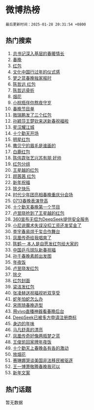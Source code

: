 # 微博热榜

`最后更新时间：2025-01-28 20:31:54 +0800`

## 热门搜索

1. [总书记深入基层的春暖情长](https://m.weibo.cn/search?containerid=100103type%3D1%26t%3D10%26q%3D%23%E6%80%BB%E4%B9%A6%E8%AE%B0%E6%B7%B1%E5%85%A5%E5%9F%BA%E5%B1%82%E7%9A%84%E6%98%A5%E6%9A%96%E6%83%85%E9%95%BF%23&stream_entry_id=51&isnewpage=1&extparam=seat%3D1%26q%3D%2523%25E6%2580%25BB%25E4%25B9%25A6%25E8%25AE%25B0%25E6%25B7%25B1%25E5%2585%25A5%25E5%259F%25BA%25E5%25B1%2582%25E7%259A%2584%25E6%2598%25A5%25E6%259A%2596%25E6%2583%2585%25E9%2595%25BF%2523%26filter_type%3Drealtimehot%26stream_entry_id%3D51%26pos%3D0%26dgr%3D2%26c_type%3D51%26cate%3D10103%26display_time%3D1738067512%26pre_seqid%3D173806751250901092018108)
1. [春晚](https://m.weibo.cn/search?containerid=100103type%3D1%26t%3D10%26q%3D%23%E6%98%A5%E6%99%9A%23&stream_entry_id=31&isnewpage=1&extparam=seat%3D1%26band_rank%3D1%26dgr%3D2%26stream_entry_id%3D31%26flag%3D4%26realpos%3D1%26filter_type%3Drealtimehot%26q%3D%2523%25E6%2598%25A5%25E6%2599%259A%2523%26lcate%3D5001%26c_type%3D31%26pos%3D0%26cate%3D5001%26display_time%3D1738067512%26pre_seqid%3D173806751250901092018108)
1. [红包](https://m.weibo.cn/search?containerid=100103type%3D1%26t%3D10%26q%3D%E7%BA%A2%E5%8C%85&stream_entry_id=31&isnewpage=1&extparam=seat%3D1%26band_rank%3D2%26dgr%3D2%26stream_entry_id%3D31%26flag%3D4%26realpos%3D2%26filter_type%3Drealtimehot%26q%3D%25E7%25BA%25A2%25E5%258C%2585%26lcate%3D5001%26c_type%3D31%26pos%3D1%26cate%3D5001%26display_time%3D1738067512%26pre_seqid%3D173806751250901092018108)
1. [文化中国行过年的仪式感](https://m.weibo.cn/search?containerid=100103type%3D1%26t%3D10%26q%3D%23%E6%96%87%E5%8C%96%E4%B8%AD%E5%9B%BD%E8%A1%8C%E8%BF%87%E5%B9%B4%E7%9A%84%E4%BB%AA%E5%BC%8F%E6%84%9F%23&stream_entry_id=31&isnewpage=1&extparam=seat%3D1%26band_rank%3D3%26dgr%3D2%26stream_entry_id%3D31%26flag%3D0%26realpos%3D3%26filter_type%3Drealtimehot%26q%3D%2523%25E6%2596%2587%25E5%258C%2596%25E4%25B8%25AD%25E5%259B%25BD%25E8%25A1%258C%25E8%25BF%2587%25E5%25B9%25B4%25E7%259A%2584%25E4%25BB%25AA%25E5%25BC%258F%25E6%2584%259F%2523%26lcate%3D5001%26c_type%3D31%26pos%3D2%26cate%3D5001%26display_time%3D1738067512%26pre_seqid%3D173806751250901092018108)
1. [梦之蓝春晚独家报时](https://m.weibo.cn/search?containerid=100103type%3D1%26t%3D10%26q%3D%23%E6%A2%A6%E4%B9%8B%E8%93%9D%E6%98%A5%E6%99%9A%E7%8B%AC%E5%AE%B6%E6%8A%A5%E6%97%B6%23&stream_entry_id=31&isnewpage=1&extparam=seat%3D1%26band_rank%3D4%26dgr%3D2%26stream_entry_id%3D31%26is_ad_pos%3D1%26topic_ad%3D1%26adid%3D274381%26filter_type%3Drealtimehot%26q%3D%2523%25E6%25A2%25A6%25E4%25B9%258B%25E8%2593%259D%25E6%2598%25A5%25E6%2599%259A%25E7%258B%25AC%25E5%25AE%25B6%25E6%258A%25A5%25E6%2597%25B6%2523%26pos%3D3%26lcate%3D5001%26c_type%3D31%26cate%3D5001%26display_time%3D1738067512%26pre_seqid%3D173806751250901092018108)
1. [陈哲远 红包](https://m.weibo.cn/search?containerid=100103type%3D1%26t%3D10%26q%3D%E9%99%88%E5%93%B2%E8%BF%9C+%E7%BA%A2%E5%8C%85&stream_entry_id=31&isnewpage=1&extparam=seat%3D1%26band_rank%3D4%26dgr%3D2%26stream_entry_id%3D31%26flag%3D4%26realpos%3D4%26filter_type%3Drealtimehot%26q%3D%25E9%2599%2588%25E5%2593%25B2%25E8%25BF%259C%2520%25E7%25BA%25A2%25E5%258C%2585%26lcate%3D5001%26c_type%3D31%26pos%3D4%26cate%3D5001%26display_time%3D1738067512%26pre_seqid%3D173806751250901092018108)
1. [陈哲远骨折](https://m.weibo.cn/search?containerid=100103type%3D1%26t%3D10%26q%3D%23%E9%99%88%E5%93%B2%E8%BF%9C%E9%AA%A8%E6%8A%98%23&stream_entry_id=31&isnewpage=1&extparam=seat%3D1%26band_rank%3D5%26dgr%3D2%26stream_entry_id%3D31%26flag%3D4%26realpos%3D5%26filter_type%3Drealtimehot%26q%3D%2523%25E9%2599%2588%25E5%2593%25B2%25E8%25BF%259C%25E9%25AA%25A8%25E6%258A%2598%2523%26lcate%3D5001%26c_type%3D31%26pos%3D5%26cate%3D5001%26display_time%3D1738067512%26pre_seqid%3D173806751250901092018108)
1. [烟花](https://m.weibo.cn/search?containerid=100103type%3D1%26t%3D10%26q%3D%E7%83%9F%E8%8A%B1&stream_entry_id=31&isnewpage=1&extparam=seat%3D1%26band_rank%3D6%26dgr%3D2%26stream_entry_id%3D31%26flag%3D1%26realpos%3D6%26filter_type%3Drealtimehot%26q%3D%25E7%2583%259F%25E8%258A%25B1%26lcate%3D5001%26c_type%3D31%26pos%3D6%26cate%3D5001%26display_time%3D1738067512%26pre_seqid%3D173806751250901092018108)
1. [小棕瓶伴你熬夜守岁](https://m.weibo.cn/search?containerid=100103type%3D1%26t%3D10%26q%3D%23%E5%B0%8F%E6%A3%95%E7%93%B6%E4%BC%B4%E4%BD%A0%E7%86%AC%E5%A4%9C%E5%AE%88%E5%B2%81%23&stream_entry_id=31&isnewpage=1&extparam=seat%3D1%26band_rank%3D7%26dgr%3D2%26stream_entry_id%3D31%26is_ad_pos%3D1%26topic_ad%3D1%26adid%3D274419%26filter_type%3Drealtimehot%26q%3D%2523%25E5%25B0%258F%25E6%25A3%2595%25E7%2593%25B6%25E4%25BC%25B4%25E4%25BD%25A0%25E7%2586%25AC%25E5%25A4%259C%25E5%25AE%2588%25E5%25B2%2581%2523%26pos%3D7%26lcate%3D5001%26c_type%3D31%26cate%3D5001%26display_time%3D1738067512%26pre_seqid%3D173806751250901092018108)
1. [春晚节目单](https://m.weibo.cn/search?containerid=100103type%3D1%26t%3D10%26q%3D%23%E6%98%A5%E6%99%9A%E8%8A%82%E7%9B%AE%E5%8D%95%23&stream_entry_id=31&isnewpage=1&extparam=seat%3D1%26band_rank%3D7%26dgr%3D2%26stream_entry_id%3D31%26flag%3D4%26realpos%3D7%26filter_type%3Drealtimehot%26q%3D%2523%25E6%2598%25A5%25E6%2599%259A%25E8%258A%2582%25E7%259B%25AE%25E5%258D%2595%2523%26lcate%3D5001%26c_type%3D31%26pos%3D8%26cate%3D5001%26display_time%3D1738067512%26pre_seqid%3D173806751250901092018108)
1. [敖瑞鹏发了三个红包](https://m.weibo.cn/search?containerid=100103type%3D1%26t%3D10%26q%3D%E6%95%96%E7%91%9E%E9%B9%8F%E5%8F%91%E4%BA%86%E4%B8%89%E4%B8%AA%E7%BA%A2%E5%8C%85&stream_entry_id=31&isnewpage=1&extparam=seat%3D1%26band_rank%3D8%26dgr%3D2%26stream_entry_id%3D31%26flag%3D2%26realpos%3D8%26filter_type%3Drealtimehot%26q%3D%25E6%2595%2596%25E7%2591%259E%25E9%25B9%258F%25E5%258F%2591%25E4%25BA%2586%25E4%25B8%2589%25E4%25B8%25AA%25E7%25BA%25A2%25E5%258C%2585%26lcate%3D5001%26c_type%3D31%26pos%3D9%26cate%3D5001%26display_time%3D1738067512%26pre_seqid%3D173806751250901092018108)
1. [孙颖莎王楚钦来送新春祝福啦](https://m.weibo.cn/search?containerid=100103type%3D1%26t%3D10%26q%3D%23%E5%AD%99%E9%A2%96%E8%8E%8E%E7%8E%8B%E6%A5%9A%E9%92%A6%E6%9D%A5%E9%80%81%E6%96%B0%E6%98%A5%E7%A5%9D%E7%A6%8F%E5%95%A6%23&stream_entry_id=31&isnewpage=1&extparam=seat%3D1%26band_rank%3D9%26dgr%3D2%26stream_entry_id%3D31%26flag%3D1%26realpos%3D9%26filter_type%3Drealtimehot%26q%3D%2523%25E5%25AD%2599%25E9%25A2%2596%25E8%258E%258E%25E7%258E%258B%25E6%25A5%259A%25E9%2592%25A6%25E6%259D%25A5%25E9%2580%2581%25E6%2596%25B0%25E6%2598%25A5%25E7%25A5%259D%25E7%25A6%258F%25E5%2595%25A6%2523%26lcate%3D5001%26c_type%3D31%26pos%3D10%26cate%3D5001%26display_time%3D1738067512%26pre_seqid%3D173806751250901092018108)
1. [星汉耀江城](https://m.weibo.cn/search?containerid=100103type%3D1%26t%3D10%26q%3D%23%E6%98%9F%E6%B1%89%E8%80%80%E6%B1%9F%E5%9F%8E%23&stream_entry_id=31&isnewpage=1&extparam=seat%3D1%26band_rank%3D10%26dgr%3D2%26stream_entry_id%3D31%26flag%3D1%26realpos%3D10%26filter_type%3Drealtimehot%26q%3D%2523%25E6%2598%259F%25E6%25B1%2589%25E8%2580%2580%25E6%25B1%259F%25E5%259F%258E%2523%26lcate%3D5001%26c_type%3D31%26pos%3D11%26cate%3D5001%26display_time%3D1738067512%26pre_seqid%3D173806751250901092018108)
1. [十个勤天开场](https://m.weibo.cn/search?containerid=100103type%3D1%26t%3D10%26q%3D%E5%8D%81%E4%B8%AA%E5%8B%A4%E5%A4%A9%E5%BC%80%E5%9C%BA&stream_entry_id=31&isnewpage=1&extparam=seat%3D1%26band_rank%3D11%26dgr%3D2%26stream_entry_id%3D31%26flag%3D1%26realpos%3D11%26filter_type%3Drealtimehot%26q%3D%25E5%258D%2581%25E4%25B8%25AA%25E5%258B%25A4%25E5%25A4%25A9%25E5%25BC%2580%25E5%259C%25BA%26lcate%3D5001%26c_type%3D31%26pos%3D12%26cate%3D5001%26display_time%3D1738067512%26pre_seqid%3D173806751250901092018108)
1. [明星红包](https://m.weibo.cn/search?containerid=100103type%3D1%26t%3D10%26q%3D%E6%98%8E%E6%98%9F%E7%BA%A2%E5%8C%85&stream_entry_id=31&isnewpage=1&extparam=seat%3D1%26band_rank%3D12%26dgr%3D2%26stream_entry_id%3D31%26flag%3D2%26realpos%3D12%26filter_type%3Drealtimehot%26q%3D%25E6%2598%258E%25E6%2598%259F%25E7%25BA%25A2%25E5%258C%2585%26lcate%3D5001%26c_type%3D31%26pos%3D13%26cate%3D5001%26display_time%3D1738067512%26pre_seqid%3D173806751250901092018108)
1. [撒贝宁的眉毛是谁画的](https://m.weibo.cn/search?containerid=100103type%3D1%26t%3D10%26q%3D%E6%92%92%E8%B4%9D%E5%AE%81%E7%9A%84%E7%9C%89%E6%AF%9B%E6%98%AF%E8%B0%81%E7%94%BB%E7%9A%84&stream_entry_id=31&isnewpage=1&extparam=seat%3D1%26band_rank%3D13%26dgr%3D2%26stream_entry_id%3D31%26flag%3D1%26realpos%3D13%26filter_type%3Drealtimehot%26q%3D%25E6%2592%2592%25E8%25B4%259D%25E5%25AE%2581%25E7%259A%2584%25E7%259C%2589%25E6%25AF%259B%25E6%2598%25AF%25E8%25B0%2581%25E7%2594%25BB%25E7%259A%2584%26lcate%3D5001%26c_type%3D31%26pos%3D14%26cate%3D5001%26display_time%3D1738067512%26pre_seqid%3D173806751250901092018108)
1. [白鹿红包](https://m.weibo.cn/search?containerid=100103type%3D1%26t%3D10%26q%3D%E7%99%BD%E9%B9%BF%E7%BA%A2%E5%8C%85&stream_entry_id=31&isnewpage=1&extparam=seat%3D1%26band_rank%3D14%26dgr%3D2%26stream_entry_id%3D31%26flag%3D2%26realpos%3D14%26filter_type%3Drealtimehot%26q%3D%25E7%2599%25BD%25E9%25B9%25BF%25E7%25BA%25A2%25E5%258C%2585%26lcate%3D5001%26c_type%3D31%26pos%3D15%26cate%3D5001%26display_time%3D1738067512%26pre_seqid%3D173806751250901092018108)
1. [陈伟霆张艺兴苏有朋 好帅](https://m.weibo.cn/search?containerid=100103type%3D1%26t%3D10%26q%3D%E9%99%88%E4%BC%9F%E9%9C%86%E5%BC%A0%E8%89%BA%E5%85%B4%E8%8B%8F%E6%9C%89%E6%9C%8B+%E5%A5%BD%E5%B8%85&stream_entry_id=31&isnewpage=1&extparam=seat%3D1%26band_rank%3D15%26dgr%3D2%26stream_entry_id%3D31%26flag%3D1%26realpos%3D15%26filter_type%3Drealtimehot%26q%3D%25E9%2599%2588%25E4%25BC%259F%25E9%259C%2586%25E5%25BC%25A0%25E8%2589%25BA%25E5%2585%25B4%25E8%258B%258F%25E6%259C%2589%25E6%259C%258B%2520%25E5%25A5%25BD%25E5%25B8%2585%26lcate%3D5001%26c_type%3D31%26pos%3D16%26cate%3D5001%26display_time%3D1738067512%26pre_seqid%3D173806751250901092018108)
1. [红包分组](https://m.weibo.cn/search?containerid=100103type%3D1%26t%3D10%26q%3D%E7%BA%A2%E5%8C%85%E5%88%86%E7%BB%84&stream_entry_id=31&isnewpage=1&extparam=seat%3D1%26band_rank%3D16%26dgr%3D2%26stream_entry_id%3D31%26flag%3D0%26realpos%3D16%26filter_type%3Drealtimehot%26q%3D%25E7%25BA%25A2%25E5%258C%2585%25E5%2588%2586%25E7%25BB%2584%26lcate%3D5001%26c_type%3D31%26pos%3D17%26cate%3D5001%26display_time%3D1738067512%26pre_seqid%3D173806751250901092018108)
1. [王星越的红包](https://m.weibo.cn/search?containerid=100103type%3D1%26t%3D10%26q%3D%23%E7%8E%8B%E6%98%9F%E8%B6%8A%E7%9A%84%E7%BA%A2%E5%8C%85%23&stream_entry_id=31&isnewpage=1&extparam=seat%3D1%26band_rank%3D17%26dgr%3D2%26stream_entry_id%3D31%26flag%3D2%26realpos%3D17%26filter_type%3Drealtimehot%26q%3D%2523%25E7%258E%258B%25E6%2598%259F%25E8%25B6%258A%25E7%259A%2584%25E7%25BA%25A2%25E5%258C%2585%2523%26lcate%3D5001%26c_type%3D31%26pos%3D18%26cate%3D5001%26display_time%3D1738067512%26pre_seqid%3D173806751250901092018108)
1. [顾茜茜 红包](https://m.weibo.cn/search?containerid=100103type%3D1%26t%3D10%26q%3D%E9%A1%BE%E8%8C%9C%E8%8C%9C+%E7%BA%A2%E5%8C%85&stream_entry_id=31&isnewpage=1&extparam=seat%3D1%26band_rank%3D18%26dgr%3D2%26stream_entry_id%3D31%26flag%3D0%26realpos%3D18%26filter_type%3Drealtimehot%26q%3D%25E9%25A1%25BE%25E8%258C%259C%25E8%258C%259C%2520%25E7%25BA%25A2%25E5%258C%2585%26lcate%3D5001%26c_type%3D31%26pos%3D19%26cate%3D5001%26display_time%3D1738067512%26pre_seqid%3D173806751250901092018108)
1. [新年祝福](https://m.weibo.cn/search?containerid=100103type%3D1%26t%3D10%26q%3D%E6%96%B0%E5%B9%B4%E7%A5%9D%E7%A6%8F&stream_entry_id=31&isnewpage=1&extparam=seat%3D1%26band_rank%3D19%26dgr%3D2%26stream_entry_id%3D31%26flag%3D1%26realpos%3D19%26filter_type%3Drealtimehot%26q%3D%25E6%2596%25B0%25E5%25B9%25B4%25E7%25A5%259D%25E7%25A6%258F%26lcate%3D5001%26c_type%3D31%26pos%3D20%26cate%3D5001%26display_time%3D1738067512%26pre_seqid%3D173806751250901092018108)
1. [除夕快乐](https://m.weibo.cn/search?containerid=100103type%3D1%26t%3D10%26q%3D%E9%99%A4%E5%A4%95%E5%BF%AB%E4%B9%90&stream_entry_id=31&isnewpage=1&extparam=seat%3D1%26band_rank%3D20%26dgr%3D2%26stream_entry_id%3D31%26flag%3D1%26realpos%3D20%26filter_type%3Drealtimehot%26q%3D%25E9%2599%25A4%25E5%25A4%2595%25E5%25BF%25AB%25E4%25B9%2590%26lcate%3D5001%26c_type%3D31%26pos%3D21%26cate%3D5001%26display_time%3D1738067512%26pre_seqid%3D173806751250901092018108)
1. [时代少年团亮相春晚重庆分会场](https://m.weibo.cn/search?containerid=100103type%3D1%26t%3D10%26q%3D%23%E6%97%B6%E4%BB%A3%E5%B0%91%E5%B9%B4%E5%9B%A2%E4%BA%AE%E7%9B%B8%E6%98%A5%E6%99%9A%E9%87%8D%E5%BA%86%E5%88%86%E4%BC%9A%E5%9C%BA%23&stream_entry_id=31&isnewpage=1&extparam=seat%3D1%26band_rank%3D21%26dgr%3D2%26stream_entry_id%3D31%26flag%3D0%26realpos%3D21%26filter_type%3Drealtimehot%26q%3D%2523%25E6%2597%25B6%25E4%25BB%25A3%25E5%25B0%2591%25E5%25B9%25B4%25E5%259B%25A2%25E4%25BA%25AE%25E7%259B%25B8%25E6%2598%25A5%25E6%2599%259A%25E9%2587%258D%25E5%25BA%2586%25E5%2588%2586%25E4%25BC%259A%25E5%259C%25BA%2523%26lcate%3D5001%26c_type%3D31%26pos%3D22%26cate%3D5001%26display_time%3D1738067512%26pre_seqid%3D173806751250901092018108)
1. [0713春晚表演登高](https://m.weibo.cn/search?containerid=100103type%3D1%26t%3D10%26q%3D%230713%E6%98%A5%E6%99%9A%E8%A1%A8%E6%BC%94%E7%99%BB%E9%AB%98%23&stream_entry_id=31&isnewpage=1&extparam=seat%3D1%26band_rank%3D22%26dgr%3D2%26stream_entry_id%3D31%26flag%3D1%26realpos%3D22%26filter_type%3Drealtimehot%26q%3D%25230713%25E6%2598%25A5%25E6%2599%259A%25E8%25A1%25A8%25E6%25BC%2594%25E7%2599%25BB%25E9%25AB%2598%2523%26lcate%3D5001%26c_type%3D31%26pos%3D23%26cate%3D5001%26display_time%3D1738067512%26pre_seqid%3D173806751250901092018108)
1. [十个勤天春晚第一个节目](https://m.weibo.cn/search?containerid=100103type%3D1%26t%3D10%26q%3D%23%E5%8D%81%E4%B8%AA%E5%8B%A4%E5%A4%A9%E6%98%A5%E6%99%9A%E7%AC%AC%E4%B8%80%E4%B8%AA%E8%8A%82%E7%9B%AE%23&stream_entry_id=31&isnewpage=1&extparam=seat%3D1%26band_rank%3D23%26dgr%3D2%26stream_entry_id%3D31%26flag%3D0%26realpos%3D23%26filter_type%3Drealtimehot%26q%3D%2523%25E5%258D%2581%25E4%25B8%25AA%25E5%258B%25A4%25E5%25A4%25A9%25E6%2598%25A5%25E6%2599%259A%25E7%25AC%25AC%25E4%25B8%2580%25E4%25B8%25AA%25E8%258A%2582%25E7%259B%25AE%2523%26lcate%3D5001%26c_type%3D31%26pos%3D24%26cate%3D5001%26display_time%3D1738067512%26pre_seqid%3D173806751250901092018108)
1. [卢昱晓抢到了王星越的红包](https://m.weibo.cn/search?containerid=100103type%3D1%26t%3D10%26q%3D%23%E5%8D%A2%E6%98%B1%E6%99%93%E6%8A%A2%E5%88%B0%E4%BA%86%E7%8E%8B%E6%98%9F%E8%B6%8A%E7%9A%84%E7%BA%A2%E5%8C%85%23&stream_entry_id=31&isnewpage=1&extparam=seat%3D1%26band_rank%3D24%26dgr%3D2%26stream_entry_id%3D31%26flag%3D0%26realpos%3D24%26filter_type%3Drealtimehot%26q%3D%2523%25E5%258D%25A2%25E6%2598%25B1%25E6%2599%2593%25E6%258A%25A2%25E5%2588%25B0%25E4%25BA%2586%25E7%258E%258B%25E6%2598%259F%25E8%25B6%258A%25E7%259A%2584%25E7%25BA%25A2%25E5%258C%2585%2523%26lcate%3D5001%26c_type%3D31%26pos%3D25%26cate%3D5001%26display_time%3D1738067512%26pre_seqid%3D173806751250901092018108)
1. [360宣布无偿为DeepSeek提供安全服务](https://m.weibo.cn/search?containerid=100103type%3D1%26t%3D10%26q%3D%23360%E5%AE%A3%E5%B8%83%E6%97%A0%E5%81%BF%E4%B8%BADeepSeek%E6%8F%90%E4%BE%9B%E5%AE%89%E5%85%A8%E6%9C%8D%E5%8A%A1%23&stream_entry_id=31&isnewpage=1&extparam=seat%3D1%26band_rank%3D25%26dgr%3D2%26stream_entry_id%3D31%26flag%3D1%26realpos%3D25%26filter_type%3Drealtimehot%26q%3D%2523360%25E5%25AE%25A3%25E5%25B8%2583%25E6%2597%25A0%25E5%2581%25BF%25E4%25B8%25BADeepSeek%25E6%258F%2590%25E4%25BE%259B%25E5%25AE%2589%25E5%2585%25A8%25E6%259C%258D%25E5%258A%25A1%2523%26lcate%3D5001%26c_type%3D31%26pos%3D26%26cate%3D5001%26display_time%3D1738067512%26pre_seqid%3D173806751250901092018108)
1. [小尼说魔术失误没扣工资还发奖金了](https://m.weibo.cn/search?containerid=100103type%3D1%26t%3D10%26q%3D%23%E5%B0%8F%E5%B0%BC%E8%AF%B4%E9%AD%94%E6%9C%AF%E5%A4%B1%E8%AF%AF%E6%B2%A1%E6%89%A3%E5%B7%A5%E8%B5%84%E8%BF%98%E5%8F%91%E5%A5%96%E9%87%91%E4%BA%86%23&stream_entry_id=31&isnewpage=1&extparam=seat%3D1%26band_rank%3D26%26dgr%3D2%26stream_entry_id%3D31%26flag%3D1%26realpos%3D26%26filter_type%3Drealtimehot%26q%3D%2523%25E5%25B0%258F%25E5%25B0%25BC%25E8%25AF%25B4%25E9%25AD%2594%25E6%259C%25AF%25E5%25A4%25B1%25E8%25AF%25AF%25E6%25B2%25A1%25E6%2589%25A3%25E5%25B7%25A5%25E8%25B5%2584%25E8%25BF%2598%25E5%258F%2591%25E5%25A5%2596%25E9%2587%2591%25E4%25BA%2586%2523%26lcate%3D5001%26c_type%3D31%26pos%3D27%26cate%3D5001%26display_time%3D1738067512%26pre_seqid%3D173806751250901092018108)
1. [李宇春易烊千玺合作舞台](https://m.weibo.cn/search?containerid=100103type%3D1%26t%3D10%26q%3D%23%E6%9D%8E%E5%AE%87%E6%98%A5%E6%98%93%E7%83%8A%E5%8D%83%E7%8E%BA%E5%90%88%E4%BD%9C%E8%88%9E%E5%8F%B0%23&stream_entry_id=31&isnewpage=1&extparam=seat%3D1%26band_rank%3D27%26dgr%3D2%26stream_entry_id%3D31%26flag%3D0%26realpos%3D27%26filter_type%3Drealtimehot%26q%3D%2523%25E6%259D%258E%25E5%25AE%2587%25E6%2598%25A5%25E6%2598%2593%25E7%2583%258A%25E5%258D%2583%25E7%258E%25BA%25E5%2590%2588%25E4%25BD%259C%25E8%2588%259E%25E5%258F%25B0%2523%26lcate%3D5001%26c_type%3D31%26pos%3D28%26cate%3D5001%26display_time%3D1738067512%26pre_seqid%3D173806751250901092018108)
1. [凤凰传奇给我唱爽了](https://m.weibo.cn/search?containerid=100103type%3D1%26t%3D10%26q%3D%E5%87%A4%E5%87%B0%E4%BC%A0%E5%A5%87%E7%BB%99%E6%88%91%E5%94%B1%E7%88%BD%E4%BA%86&stream_entry_id=31&isnewpage=1&extparam=seat%3D1%26band_rank%3D28%26dgr%3D2%26stream_entry_id%3D31%26flag%3D1%26realpos%3D28%26filter_type%3Drealtimehot%26q%3D%25E5%2587%25A4%25E5%2587%25B0%25E4%25BC%25A0%25E5%25A5%2587%25E7%25BB%2599%25E6%2588%2591%25E5%2594%25B1%25E7%2588%25BD%25E4%25BA%2586%26lcate%3D5001%26c_type%3D31%26pos%3D29%26cate%3D5001%26display_time%3D1738067512%26pre_seqid%3D173806751250901092018108)
1. [陈鹤一 本人是自愿发红包给大家的](https://m.weibo.cn/search?containerid=100103type%3D1%26t%3D10%26q%3D%E9%99%88%E9%B9%A4%E4%B8%80+%E6%9C%AC%E4%BA%BA%E6%98%AF%E8%87%AA%E6%84%BF%E5%8F%91%E7%BA%A2%E5%8C%85%E7%BB%99%E5%A4%A7%E5%AE%B6%E7%9A%84&stream_entry_id=31&isnewpage=1&extparam=seat%3D1%26band_rank%3D29%26dgr%3D2%26stream_entry_id%3D31%26flag%3D1%26realpos%3D29%26filter_type%3Drealtimehot%26q%3D%25E9%2599%2588%25E9%25B9%25A4%25E4%25B8%2580%2520%25E6%259C%25AC%25E4%25BA%25BA%25E6%2598%25AF%25E8%2587%25AA%25E6%2584%25BF%25E5%258F%2591%25E7%25BA%25A2%25E5%258C%2585%25E7%25BB%2599%25E5%25A4%25A7%25E5%25AE%25B6%25E7%259A%2584%26lcate%3D5001%26c_type%3D31%26pos%3D30%26cate%3D5001%26display_time%3D1738067512%26pre_seqid%3D173806751250901092018108)
1. [中国乒乓球队新春祝福](https://m.weibo.cn/search?containerid=100103type%3D1%26t%3D10%26q%3D%23%E4%B8%AD%E5%9B%BD%E4%B9%92%E4%B9%93%E7%90%83%E9%98%9F%E6%96%B0%E6%98%A5%E7%A5%9D%E7%A6%8F%23&stream_entry_id=31&isnewpage=1&extparam=seat%3D1%26band_rank%3D30%26dgr%3D2%26stream_entry_id%3D31%26flag%3D0%26realpos%3D30%26filter_type%3Drealtimehot%26q%3D%2523%25E4%25B8%25AD%25E5%259B%25BD%25E4%25B9%2592%25E4%25B9%2593%25E7%2590%2583%25E9%2598%259F%25E6%2596%25B0%25E6%2598%25A5%25E7%25A5%259D%25E7%25A6%258F%2523%26lcate%3D5001%26c_type%3D31%26pos%3D31%26cate%3D5001%26display_time%3D1738067512%26pre_seqid%3D173806751250901092018108)
1. [孙千春晚素颜出发图](https://m.weibo.cn/search?containerid=100103type%3D1%26t%3D10%26q%3D%23%E5%AD%99%E5%8D%83%E6%98%A5%E6%99%9A%E7%B4%A0%E9%A2%9C%E5%87%BA%E5%8F%91%E5%9B%BE%23&stream_entry_id=31&isnewpage=1&extparam=seat%3D1%26band_rank%3D31%26dgr%3D2%26stream_entry_id%3D31%26flag%3D1%26realpos%3D31%26filter_type%3Drealtimehot%26q%3D%2523%25E5%25AD%2599%25E5%258D%2583%25E6%2598%25A5%25E6%2599%259A%25E7%25B4%25A0%25E9%25A2%259C%25E5%2587%25BA%25E5%258F%2591%25E5%259B%25BE%2523%26lcate%3D5001%26c_type%3D31%26pos%3D32%26cate%3D5001%26display_time%3D1738067512%26pre_seqid%3D173806751250901092018108)
1. [年夜饭](https://m.weibo.cn/search?containerid=100103type%3D1%26t%3D10%26q%3D%E5%B9%B4%E5%A4%9C%E9%A5%AD&stream_entry_id=31&isnewpage=1&extparam=seat%3D1%26band_rank%3D32%26dgr%3D2%26stream_entry_id%3D31%26flag%3D0%26realpos%3D32%26filter_type%3Drealtimehot%26q%3D%25E5%25B9%25B4%25E5%25A4%259C%25E9%25A5%25AD%26lcate%3D5001%26c_type%3D31%26pos%3D33%26cate%3D5001%26display_time%3D1738067512%26pre_seqid%3D173806751250901092018108)
1. [卢昱晓发红包](https://m.weibo.cn/search?containerid=100103type%3D1%26t%3D10%26q%3D%E5%8D%A2%E6%98%B1%E6%99%93%E5%8F%91%E7%BA%A2%E5%8C%85&stream_entry_id=31&isnewpage=1&extparam=seat%3D1%26band_rank%3D33%26dgr%3D2%26stream_entry_id%3D31%26flag%3D0%26realpos%3D33%26filter_type%3Drealtimehot%26q%3D%25E5%258D%25A2%25E6%2598%25B1%25E6%2599%2593%25E5%258F%2591%25E7%25BA%25A2%25E5%258C%2585%26lcate%3D5001%26c_type%3D31%26pos%3D34%26cate%3D5001%26display_time%3D1738067512%26pre_seqid%3D173806751250901092018108)
1. [除夕](https://m.weibo.cn/search?containerid=100103type%3D1%26t%3D10%26q%3D%E9%99%A4%E5%A4%95&stream_entry_id=31&isnewpage=1&extparam=seat%3D1%26band_rank%3D34%26dgr%3D2%26stream_entry_id%3D31%26flag%3D0%26realpos%3D34%26filter_type%3Drealtimehot%26q%3D%25E9%2599%25A4%25E5%25A4%2595%26lcate%3D5001%26c_type%3D31%26pos%3D35%26cate%3D5001%26display_time%3D1738067512%26pre_seqid%3D173806751250901092018108)
1. [红包封面](https://m.weibo.cn/search?containerid=100103type%3D1%26t%3D10%26q%3D%E7%BA%A2%E5%8C%85%E5%B0%81%E9%9D%A2&stream_entry_id=31&isnewpage=1&extparam=seat%3D1%26band_rank%3D35%26dgr%3D2%26stream_entry_id%3D31%26flag%3D1%26realpos%3D35%26filter_type%3Drealtimehot%26q%3D%25E7%25BA%25A2%25E5%258C%2585%25E5%25B0%2581%25E9%259D%25A2%26lcate%3D5001%26c_type%3D31%26pos%3D36%26cate%3D5001%26display_time%3D1738067512%26pre_seqid%3D173806751250901092018108)
1. [梁洁发红包](https://m.weibo.cn/search?containerid=100103type%3D1%26t%3D10%26q%3D%E6%A2%81%E6%B4%81%E5%8F%91%E7%BA%A2%E5%8C%85&stream_entry_id=31&isnewpage=1&extparam=seat%3D1%26band_rank%3D36%26dgr%3D2%26stream_entry_id%3D31%26flag%3D0%26realpos%3D36%26filter_type%3Drealtimehot%26q%3D%25E6%25A2%2581%25E6%25B4%2581%25E5%258F%2591%25E7%25BA%25A2%25E5%258C%2585%26lcate%3D5001%26c_type%3D31%26pos%3D37%26cate%3D5001%26display_time%3D1738067512%26pre_seqid%3D173806751250901092018108)
1. [张凌赫送祝福视听双享受](https://m.weibo.cn/search?containerid=100103type%3D1%26t%3D10%26q%3D%23%E5%BC%A0%E5%87%8C%E8%B5%AB%E9%80%81%E7%A5%9D%E7%A6%8F%E8%A7%86%E5%90%AC%E5%8F%8C%E4%BA%AB%E5%8F%97%23&stream_entry_id=31&isnewpage=1&extparam=seat%3D1%26band_rank%3D37%26dgr%3D2%26stream_entry_id%3D31%26flag%3D0%26realpos%3D37%26filter_type%3Drealtimehot%26q%3D%2523%25E5%25BC%25A0%25E5%2587%258C%25E8%25B5%25AB%25E9%2580%2581%25E7%25A5%259D%25E7%25A6%258F%25E8%25A7%2586%25E5%2590%25AC%25E5%258F%258C%25E4%25BA%25AB%25E5%258F%2597%2523%26lcate%3D5001%26c_type%3D31%26pos%3D38%26cate%3D5001%26display_time%3D1738067512%26pre_seqid%3D173806751250901092018108)
1. [蛇年怕蛇怎么办](https://m.weibo.cn/search?containerid=100103type%3D1%26t%3D10%26q%3D%23%E8%9B%87%E5%B9%B4%E6%80%95%E8%9B%87%E6%80%8E%E4%B9%88%E5%8A%9E%23&stream_entry_id=31&isnewpage=1&extparam=seat%3D1%26band_rank%3D38%26dgr%3D2%26stream_entry_id%3D31%26flag%3D0%26realpos%3D38%26filter_type%3Drealtimehot%26q%3D%2523%25E8%259B%2587%25E5%25B9%25B4%25E6%2580%2595%25E8%259B%2587%25E6%2580%258E%25E4%25B9%2588%25E5%258A%259E%2523%26lcate%3D5001%26c_type%3D31%26pos%3D39%26cate%3D5001%26display_time%3D1738067512%26pre_seqid%3D173806751250901092018108)
1. [宋雨琦春晚造型](https://m.weibo.cn/search?containerid=100103type%3D1%26t%3D10%26q%3D%E5%AE%8B%E9%9B%A8%E7%90%A6%E6%98%A5%E6%99%9A%E9%80%A0%E5%9E%8B&stream_entry_id=31&isnewpage=1&extparam=seat%3D1%26band_rank%3D39%26dgr%3D2%26stream_entry_id%3D31%26flag%3D0%26realpos%3D39%26filter_type%3Drealtimehot%26q%3D%25E5%25AE%258B%25E9%259B%25A8%25E7%2590%25A6%25E6%2598%25A5%25E6%2599%259A%25E9%2580%25A0%25E5%259E%258B%26lcate%3D5001%26c_type%3D31%26pos%3D40%26cate%3D5001%26display_time%3D1738067512%26pre_seqid%3D173806751250901092018108)
1. [用vivo直播神器看春晚后台](https://m.weibo.cn/search?containerid=100103type%3D1%26t%3D10%26q%3D%23%E7%94%A8vivo%E7%9B%B4%E6%92%AD%E7%A5%9E%E5%99%A8%E7%9C%8B%E6%98%A5%E6%99%9A%E5%90%8E%E5%8F%B0%23&stream_entry_id=31&isnewpage=1&extparam=seat%3D1%26band_rank%3D40%26dgr%3D2%26adid%3D274987%26flag%3D1%26q%3D%2523%25E7%2594%25A8vivo%25E7%259B%25B4%25E6%2592%25AD%25E7%25A5%259E%25E5%2599%25A8%25E7%259C%258B%25E6%2598%25A5%25E6%2599%259A%25E5%2590%258E%25E5%258F%25B0%2523%26realpos%3D40%26filter_type%3Drealtimehot%26lcate%3D5001%26pos%3D41%26stream_entry_id%3D31%26c_type%3D31%26cate%3D5001%26display_time%3D1738067512%26pre_seqid%3D173806751250901092018108)
1. [DeepSeek已被多方申请注册商标](https://m.weibo.cn/search?containerid=100103type%3D1%26t%3D10%26q%3D%23DeepSeek%E5%B7%B2%E8%A2%AB%E5%A4%9A%E6%96%B9%E7%94%B3%E8%AF%B7%E6%B3%A8%E5%86%8C%E5%95%86%E6%A0%87%23&stream_entry_id=31&isnewpage=1&extparam=seat%3D1%26band_rank%3D41%26dgr%3D2%26stream_entry_id%3D31%26flag%3D1%26realpos%3D41%26filter_type%3Drealtimehot%26q%3D%2523DeepSeek%25E5%25B7%25B2%25E8%25A2%25AB%25E5%25A4%259A%25E6%2596%25B9%25E7%2594%25B3%25E8%25AF%25B7%25E6%25B3%25A8%25E5%2586%258C%25E5%2595%2586%25E6%25A0%2587%2523%26lcate%3D5001%26c_type%3D31%26pos%3D42%26cate%3D5001%26display_time%3D1738067512%26pre_seqid%3D173806751250901092018108)
1. [身边的年味](https://m.weibo.cn/search?containerid=100103type%3D1%26t%3D10%26q%3D%23%E8%BA%AB%E8%BE%B9%E7%9A%84%E5%B9%B4%E5%91%B3%23&stream_entry_id=31&isnewpage=1&extparam=seat%3D1%26band_rank%3D42%26dgr%3D2%26stream_entry_id%3D31%26flag%3D0%26realpos%3D42%26filter_type%3Drealtimehot%26q%3D%2523%25E8%25BA%25AB%25E8%25BE%25B9%25E7%259A%2584%25E5%25B9%25B4%25E5%2591%25B3%2523%26lcate%3D5001%26c_type%3D31%26pos%3D43%26cate%3D5001%26display_time%3D1738067512%26pre_seqid%3D173806751250901092018108)
1. [马凡舒真的漂亮](https://m.weibo.cn/search?containerid=100103type%3D1%26t%3D10%26q%3D%E9%A9%AC%E5%87%A1%E8%88%92%E7%9C%9F%E7%9A%84%E6%BC%82%E4%BA%AE&stream_entry_id=31&isnewpage=1&extparam=seat%3D1%26band_rank%3D43%26dgr%3D2%26stream_entry_id%3D31%26flag%3D1%26realpos%3D43%26filter_type%3Drealtimehot%26q%3D%25E9%25A9%25AC%25E5%2587%25A1%25E8%2588%2592%25E7%259C%259F%25E7%259A%2584%25E6%25BC%2582%25E4%25BA%25AE%26lcate%3D5001%26c_type%3D31%26pos%3D44%26cate%3D5001%26display_time%3D1738067512%26pre_seqid%3D173806751250901092018108)
1. [凤凰传奇好像两瓶梦之蓝](https://m.weibo.cn/search?containerid=100103type%3D1%26t%3D10%26q%3D%E5%87%A4%E5%87%B0%E4%BC%A0%E5%A5%87%E5%A5%BD%E5%83%8F%E4%B8%A4%E7%93%B6%E6%A2%A6%E4%B9%8B%E8%93%9D&stream_entry_id=31&isnewpage=1&extparam=seat%3D1%26band_rank%3D44%26dgr%3D2%26stream_entry_id%3D31%26flag%3D1%26realpos%3D44%26filter_type%3Drealtimehot%26q%3D%25E5%2587%25A4%25E5%2587%25B0%25E4%25BC%25A0%25E5%25A5%2587%25E5%25A5%25BD%25E5%2583%258F%25E4%25B8%25A4%25E7%2593%25B6%25E6%25A2%25A6%25E4%25B9%258B%25E8%2593%259D%26lcate%3D5001%26c_type%3D31%26pos%3D45%26cate%3D5001%26display_time%3D1738067512%26pre_seqid%3D173806751250901092018108)
1. [王俊凯回家牌年夜饭](https://m.weibo.cn/search?containerid=100103type%3D1%26t%3D10%26q%3D%23%E7%8E%8B%E4%BF%8A%E5%87%AF%E5%9B%9E%E5%AE%B6%E7%89%8C%E5%B9%B4%E5%A4%9C%E9%A5%AD%23&stream_entry_id=31&isnewpage=1&extparam=seat%3D1%26band_rank%3D45%26dgr%3D2%26stream_entry_id%3D31%26flag%3D1%26realpos%3D45%26filter_type%3Drealtimehot%26q%3D%2523%25E7%258E%258B%25E4%25BF%258A%25E5%2587%25AF%25E5%259B%259E%25E5%25AE%25B6%25E7%2589%258C%25E5%25B9%25B4%25E5%25A4%259C%25E9%25A5%25AD%2523%26lcate%3D5001%26c_type%3D31%26pos%3D46%26cate%3D5001%26display_time%3D1738067512%26pre_seqid%3D173806751250901092018108)
1. [十个勤天上春晚各有各的激动](https://m.weibo.cn/search?containerid=100103type%3D1%26t%3D10%26q%3D%23%E5%8D%81%E4%B8%AA%E5%8B%A4%E5%A4%A9%E4%B8%8A%E6%98%A5%E6%99%9A%E5%90%84%E6%9C%89%E5%90%84%E7%9A%84%E6%BF%80%E5%8A%A8%23&stream_entry_id=31&isnewpage=1&extparam=seat%3D1%26band_rank%3D46%26dgr%3D2%26stream_entry_id%3D31%26flag%3D1%26realpos%3D46%26filter_type%3Drealtimehot%26q%3D%2523%25E5%258D%2581%25E4%25B8%25AA%25E5%258B%25A4%25E5%25A4%25A9%25E4%25B8%258A%25E6%2598%25A5%25E6%2599%259A%25E5%2590%2584%25E6%259C%2589%25E5%2590%2584%25E7%259A%2584%25E6%25BF%2580%25E5%258A%25A8%2523%26lcate%3D5001%26c_type%3D31%26pos%3D47%26cate%3D5001%26display_time%3D1738067512%26pre_seqid%3D173806751250901092018108)
1. [放烟花](https://m.weibo.cn/search?containerid=100103type%3D1%26t%3D10%26q%3D%E6%94%BE%E7%83%9F%E8%8A%B1&stream_entry_id=31&isnewpage=1&extparam=seat%3D1%26band_rank%3D47%26dgr%3D2%26stream_entry_id%3D31%26flag%3D1%26realpos%3D47%26filter_type%3Drealtimehot%26q%3D%25E6%2594%25BE%25E7%2583%259F%25E8%258A%25B1%26lcate%3D5001%26c_type%3D31%26pos%3D48%26cate%3D5001%26display_time%3D1738067512%26pre_seqid%3D173806751250901092018108)
1. [赛琳娜哭谈美国非法移民被驱逐](https://m.weibo.cn/search?containerid=100103type%3D1%26t%3D10%26q%3D%23%E8%B5%9B%E7%90%B3%E5%A8%9C%E5%93%AD%E8%B0%88%E7%BE%8E%E5%9B%BD%E9%9D%9E%E6%B3%95%E7%A7%BB%E6%B0%91%E8%A2%AB%E9%A9%B1%E9%80%90%23&stream_entry_id=31&isnewpage=1&extparam=seat%3D1%26band_rank%3D48%26dgr%3D2%26stream_entry_id%3D31%26flag%3D1%26realpos%3D48%26filter_type%3Drealtimehot%26q%3D%2523%25E8%25B5%259B%25E7%2590%25B3%25E5%25A8%259C%25E5%2593%25AD%25E8%25B0%2588%25E7%25BE%258E%25E5%259B%25BD%25E9%259D%259E%25E6%25B3%2595%25E7%25A7%25BB%25E6%25B0%2591%25E8%25A2%25AB%25E9%25A9%25B1%25E9%2580%2590%2523%26lcate%3D5001%26c_type%3D31%26pos%3D49%26cate%3D5001%26display_time%3D1738067512%26pre_seqid%3D173806751250901092018108)
1. [王一博萧敬腾春晚我可以](https://m.weibo.cn/search?containerid=100103type%3D1%26t%3D10%26q%3D%23%E7%8E%8B%E4%B8%80%E5%8D%9A%E8%90%A7%E6%95%AC%E8%85%BE%E6%98%A5%E6%99%9A%E6%88%91%E5%8F%AF%E4%BB%A5%23&stream_entry_id=31&isnewpage=1&extparam=seat%3D1%26band_rank%3D49%26dgr%3D2%26stream_entry_id%3D31%26flag%3D0%26realpos%3D49%26filter_type%3Drealtimehot%26q%3D%2523%25E7%258E%258B%25E4%25B8%2580%25E5%258D%259A%25E8%2590%25A7%25E6%2595%25AC%25E8%2585%25BE%25E6%2598%25A5%25E6%2599%259A%25E6%2588%2591%25E5%258F%25AF%25E4%25BB%25A5%2523%26lcate%3D5001%26c_type%3D31%26pos%3D50%26cate%3D5001%26display_time%3D1738067512%26pre_seqid%3D173806751250901092018108)
1. [新年文案](https://m.weibo.cn/search?containerid=100103type%3D1%26t%3D10%26q%3D%E6%96%B0%E5%B9%B4%E6%96%87%E6%A1%88&stream_entry_id=31&isnewpage=1&extparam=seat%3D1%26band_rank%3D50%26dgr%3D2%26stream_entry_id%3D31%26flag%3D1%26realpos%3D50%26filter_type%3Drealtimehot%26q%3D%25E6%2596%25B0%25E5%25B9%25B4%25E6%2596%2587%25E6%25A1%2588%26lcate%3D5001%26c_type%3D31%26pos%3D51%26cate%3D5001%26display_time%3D1738067512%26pre_seqid%3D173806751250901092018108)

## 热门话题

暂无数据
